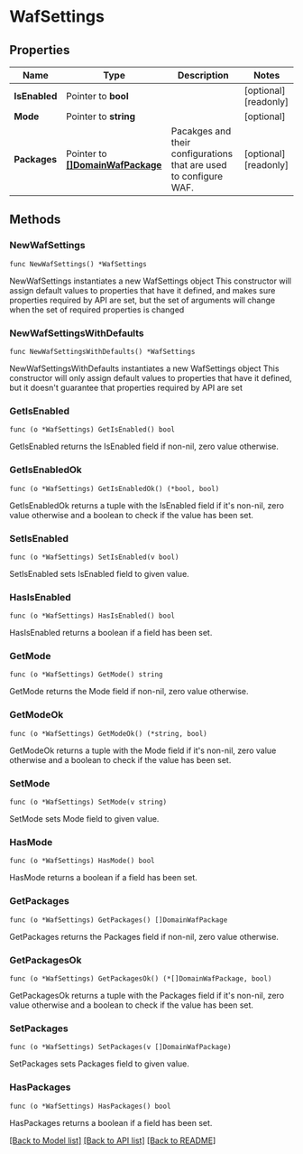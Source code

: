 # WafSettings

## Properties

Name | Type | Description | Notes
------------ | ------------- | ------------- | -------------
**IsEnabled** | Pointer to **bool** |  | [optional] [readonly] 
**Mode** | Pointer to **string** |  | [optional] 
**Packages** | Pointer to [**[]DomainWafPackage**](DomainWafPackage.md) | Pacakges and their configurations that are used to configure WAF. | [optional] [readonly] 

## Methods

### NewWafSettings

`func NewWafSettings() *WafSettings`

NewWafSettings instantiates a new WafSettings object
This constructor will assign default values to properties that have it defined,
and makes sure properties required by API are set, but the set of arguments
will change when the set of required properties is changed

### NewWafSettingsWithDefaults

`func NewWafSettingsWithDefaults() *WafSettings`

NewWafSettingsWithDefaults instantiates a new WafSettings object
This constructor will only assign default values to properties that have it defined,
but it doesn't guarantee that properties required by API are set

### GetIsEnabled

`func (o *WafSettings) GetIsEnabled() bool`

GetIsEnabled returns the IsEnabled field if non-nil, zero value otherwise.

### GetIsEnabledOk

`func (o *WafSettings) GetIsEnabledOk() (*bool, bool)`

GetIsEnabledOk returns a tuple with the IsEnabled field if it's non-nil, zero value otherwise
and a boolean to check if the value has been set.

### SetIsEnabled

`func (o *WafSettings) SetIsEnabled(v bool)`

SetIsEnabled sets IsEnabled field to given value.

### HasIsEnabled

`func (o *WafSettings) HasIsEnabled() bool`

HasIsEnabled returns a boolean if a field has been set.

### GetMode

`func (o *WafSettings) GetMode() string`

GetMode returns the Mode field if non-nil, zero value otherwise.

### GetModeOk

`func (o *WafSettings) GetModeOk() (*string, bool)`

GetModeOk returns a tuple with the Mode field if it's non-nil, zero value otherwise
and a boolean to check if the value has been set.

### SetMode

`func (o *WafSettings) SetMode(v string)`

SetMode sets Mode field to given value.

### HasMode

`func (o *WafSettings) HasMode() bool`

HasMode returns a boolean if a field has been set.

### GetPackages

`func (o *WafSettings) GetPackages() []DomainWafPackage`

GetPackages returns the Packages field if non-nil, zero value otherwise.

### GetPackagesOk

`func (o *WafSettings) GetPackagesOk() (*[]DomainWafPackage, bool)`

GetPackagesOk returns a tuple with the Packages field if it's non-nil, zero value otherwise
and a boolean to check if the value has been set.

### SetPackages

`func (o *WafSettings) SetPackages(v []DomainWafPackage)`

SetPackages sets Packages field to given value.

### HasPackages

`func (o *WafSettings) HasPackages() bool`

HasPackages returns a boolean if a field has been set.


[[Back to Model list]](../README.md#documentation-for-models) [[Back to API list]](../README.md#documentation-for-api-endpoints) [[Back to README]](../README.md)


